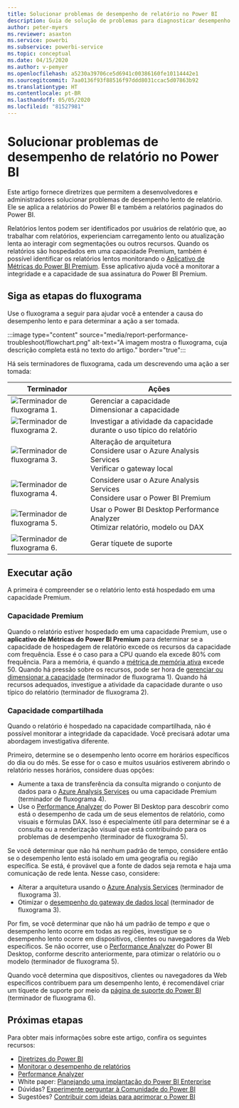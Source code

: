 ```yaml
---
title: Solucionar problemas de desempenho de relatório no Power BI
description: Guia de solução de problemas para diagnosticar desempenho lento de relatório no Power BI.
author: peter-myers
ms.reviewer: asaxton
ms.service: powerbi
ms.subservice: powerbi-service
ms.topic: conceptual
ms.date: 04/15/2020
ms.author: v-pemyer
ms.openlocfilehash: a5230a39706ce5d6941c00386160fe10114442e1
ms.sourcegitcommit: 7aa0136f93f88516f97ddd8031ccac5d07863b92
ms.translationtype: HT
ms.contentlocale: pt-BR
ms.lasthandoff: 05/05/2020
ms.locfileid: "81527981"
---
```

# <a name="troubleshoot-report-performance-in-power-bi"></a>Solucionar problemas de desempenho de relatório no Power BI

Este artigo fornece diretrizes que permitem a desenvolvedores e administradores solucionar problemas de desempenho lento de relatório. Ele se aplica a relatórios do Power BI e também a relatórios paginados do Power BI.

Relatórios lentos podem ser identificados por usuários de relatório que, ao trabalhar com relatórios, experienciam carregamento lento ou atualização lenta ao interagir com segmentações ou outros recursos. Quando os relatórios são hospedados em uma capacidade Premium, também é possível identificar os relatórios lentos monitorando o [Aplicativo de Métricas do Power BI Premium](../service-admin-premium-monitor-capacity.md). Esse aplicativo ajuda você a monitorar a integridade e a capacidade de sua assinatura do Power BI Premium.

## <a name="follow-flowchart-steps"></a>Siga as etapas do fluxograma

Use o fluxograma a seguir para ajudar você a entender a causa do desempenho lento e para determinar a ação a ser tomada.

:::image type="content" source="media/report-performance-troubleshoot/flowchart.png" alt-text="A imagem mostra o fluxograma, cuja descrição completa está no texto do artigo." border="true":::

Há seis terminadores de fluxograma, cada um descrevendo uma ação a ser tomada:

|Terminador|Ações|
|---------|---------|
|![Terminador de fluxograma 1.](media/common/icon-01-red-30x30.png)|Gerenciar a capacidade<br />Dimensionar a capacidade |
|![Terminador de fluxograma 2.](media/common/icon-02-red-30x30.png)|Investigar a atividade da capacidade durante o uso típico do relatório|
|![Terminador de fluxograma 3.](media/common/icon-03-red-30x30.png)|Alteração de arquitetura<br />Considere usar o Azure Analysis Services<br />Verificar o gateway local|
|![Terminador de fluxograma 4.](media/common/icon-04-red-30x30.png)|Considere usar o Azure Analysis Services<br />Considere usar o Power BI Premium|
|![Terminador de fluxograma 5.](media/common/icon-05-red-30x30.png)|Usar o Power BI Desktop Performance Analyzer<br />Otimizar relatório, modelo ou DAX|
|![Terminador de fluxograma 6.](media/common/icon-06-red-30x30.png)|Gerar tíquete de suporte|

## <a name="take-action"></a>Executar ação

A primeira é compreender se o relatório lento está hospedado em uma capacidade Premium.

### <a name="premium-capacity"></a>Capacidade Premium

Quando o relatório estiver hospedado em uma capacidade Premium, use o **aplicativo de Métricas do Power BI Premium** para determinar se a capacidade de hospedagem de relatório excede os recursos da capacidade com frequência. Esse é o caso para a CPU quando ela excede 80% com frequência. Para a memória, é quando a [métrica de memória ativa](../service-premium-metrics-app.md#the-active-memory-metric) excede 50. Quando há pressão sobre os recursos, pode ser hora de [gerenciar ou dimensionar a capacidade](../service-admin-premium-manage.md) (terminador de fluxograma 1). Quando há recursos adequados, investigue a atividade da capacidade durante o uso típico do relatório (terminador de fluxograma 2).

### <a name="shared-capacity"></a>Capacidade compartilhada

Quando o relatório é hospedado na capacidade compartilhada, não é possível monitorar a integridade da capacidade. Você precisará adotar uma abordagem investigativa diferente.

Primeiro, determine se o desempenho lento ocorre em horários específicos do dia ou do mês. Se esse for o caso e muitos usuários estiverem abrindo o relatório nesses horários, considere duas opções:

- Aumente a taxa de transferência da consulta migrando o conjunto de dados para o [Azure Analysis Services](/azure/analysis-services/analysis-services-overview) ou uma capacidade Premium (terminador de fluxograma 4).
- Use o [Performance Analyzer](../desktop-performance-analyzer.md) do Power BI Desktop para descobrir como está o desempenho de cada um de seus elementos de relatório, como visuais e fórmulas DAX. Isso é especialmente útil para determinar se é a consulta ou a renderização visual que está contribuindo para os problemas de desempenho (terminador de fluxograma 5).

Se você determinar que não há nenhum padrão de tempo, considere então se o desempenho lento está isolado em uma geografia ou região específica. Se está, é provável que a fonte de dados seja remota e haja uma comunicação de rede lenta. Nesse caso, considere:

- Alterar a arquitetura usando o [Azure Analysis Services](/azure/analysis-services/analysis-services-overview) (terminador de fluxograma 3).
- Otimizar o [desempenho do gateway de dados local](/data-integration/gateway/service-gateway-performance) (terminador de fluxograma 3).

Por fim, se você determinar que não há um padrão de tempo _e_ que o desempenho lento ocorre em todas as regiões, investigue se o desempenho lento ocorre em dispositivos, clientes ou navegadores da Web específicos. Se não ocorrer, use o [Performance Analyzer](../desktop-performance-analyzer.md) do Power BI Desktop, conforme descrito anteriormente, para otimizar o relatório ou o modelo (terminador de fluxograma 5).

Quando você determina que dispositivos, clientes ou navegadores da Web específicos contribuem para um desempenho lento, é recomendável criar um tíquete de suporte por meio da [página de suporte do Power BI](https://powerbi.microsoft.com/support/) (terminador de fluxograma 6).

## <a name="next-steps"></a>Próximas etapas

Para obter mais informações sobre este artigo, confira os seguintes recursos:

- [Diretrizes do Power BI](index.yml)
- [Monitorar o desempenho de relatórios](monitor-report-performance.md)
- [Performance Analyzer](../desktop-performance-analyzer.md)
- White paper: [Planejando uma implantação do Power BI Enterprise](https://go.microsoft.com/fwlink/?linkid=2057861)
- Dúvidas? [Experimente perguntar à Comunidade do Power BI](https://community.powerbi.com/)
- Sugestões? [Contribuir com ideias para aprimorar o Power BI](https://ideas.powerbi.com/)
